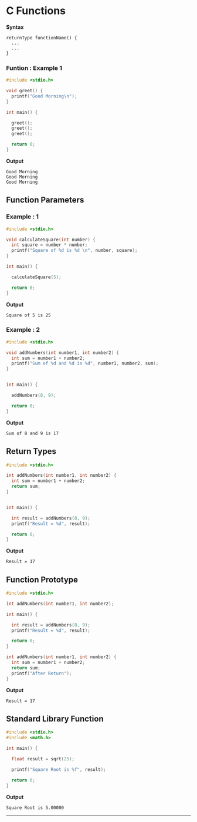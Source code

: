# C Functions

**Syntax**

```
returnType functionName() {
  ...
  ...
}
```

### Funtion : Example 1 
```c
#include <stdio.h>

void greet() {
  printf("Good Morning\n");
}

int main() {

  greet();
  greet();
  greet();

  return 0;
}

```

**Output**
```
Good Morning
Good Morning
Good Morning

```

## Function Parameters
### Example : 1
```c
#include <stdio.h>

void calculateSquare(int number) {
  int square = number * number;
  printf("Square of %d is %d \n", number, square);
}

int main() {

  calculateSquare(5);

  return 0;
}

```

**Output**
```
Square of 5 is 25
```
### Example : 2

```c
#include <stdio.h>

void addNumbers(int number1, int number2) {
  int sum = number1 + number2;
  printf("Sum of %d and %d is %d", number1, number2, sum);
}


int main() {

  addNumbers(8, 9);

  return 0;
}


```
**Output**
```
Sum of 8 and 9 is 17
```

## Return Types
```c
#include <stdio.h>

int addNumbers(int number1, int number2) {
  int sum = number1 + number2;
  return sum;
}


int main() {

  int result = addNumbers(8, 9);
  printf("Result = %d", result);

  return 0;
}

```
**Output**
```
Result = 17

```
## Function Prototype
```c
#include <stdio.h>

int addNumbers(int number1, int number2);

int main() {

  int result = addNumbers(8, 9);
  printf("Result = %d", result);

  return 0;
}

int addNumbers(int number1, int number2) {
  int sum = number1 + number2;
  return sum;
  printf("After Return");
}

```
**Output**
```
Result = 17
```

## Standard Library Function
```c
#include <stdio.h>
#include <math.h>

int main() {

  float result = sqrt(25);

  printf("Square Root is %f", result);

  return 0;
}

```

**Output**
```
Square Root is 5.00000
```

---
